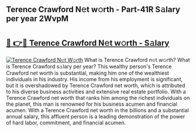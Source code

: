 ## Terence Crawford N𝚎t w𝚘rth - Part-41R S𝚊lary per year 2WvpM

# <h2><a href="http://gc406ey.nevu.top/?p=Terence+Crawford">🔗 👉🔴 Terence Crawford N𝚎t w𝚘rth - S𝚊lary</a></h2>

[![Terence Crawford N𝚎t W𝚘rth](https://i.imgur.com/Oavwk0R.jpeg)](http://gc406ey.nevu.top/?p=Terence+Crawford)
What is Terence Crawford n𝚎t w𝚘rth? What is Terence Crawford s𝚊lary per year?
This wealthy person's Terence Crawford net worth is substantial, making him one of the wealthiest individuals in his industry. His income from his employment is significant, but it is overshadowed by Terence Crawford net worth, which is attributed to his diverse business activities and extensive real estate portfolio. With a Terence Crawford net worth that ranks him among the richest individuals on the planet, this man is renowned for his business acumen and financial acumen. With a Terence Crawford net worth in the billions and a substantial annual salary, this affluent person is a leading demonstration of the power of hard labor, commitment, and financial acumen.
